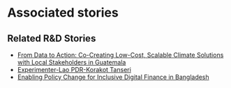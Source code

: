 # Associated stories

<!-- !!DO NOT REMOVE!! start autogenerated hyperlinks -->
## Related R&D Stories
- [From Data to Action: Co-Creating Low-Cost, Scalable Climate Solutions with Local Stakeholders in Guatemala](/RnD-Archive/stories/?doc=Explorers_GTM)
- [Experimenter-Lao PDR-Korakot Tanseri](/RnD-Archive/stories/?doc=Experimenters_LAO)
- [Enabling Policy Change for Inclusive Digital Finance in Bangladesh](/RnD-Archive/stories/?doc=Explorers_BGD)
<!-- !!DO NOT REMOVE!! end autogenerated hyperlinks -->